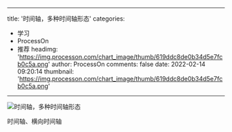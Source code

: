 
---
title: '时间轴，多种时间轴形态'
categories: 
 - 学习
 - ProcessOn
 - 推荐
headimg: 'https://img.processon.com/chart_image/thumb/619ddc8de0b34d5e7fcb0c5a.png'
author: ProcessOn
comments: false
date: 2022-02-14 09:20:14
thumbnail: 'https://img.processon.com/chart_image/thumb/619ddc8de0b34d5e7fcb0c5a.png'
---

<div>   
<img class="thumb" alt="时间轴，多种时间轴形态" src="https://img.processon.com/chart_image/thumb/619ddc8de0b34d5e7fcb0c5a.png" referrerpolicy="no-referrer">
<p>时间轴、横向时间轴</p>  
</div>
            